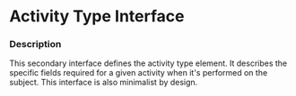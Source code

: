  Activity Type Interface
========================

###  Description

This secondary interface defines the activity type element. It describes the specific fields required for a given activity when it's performed on the subject. This interface is also minimalist by design.


